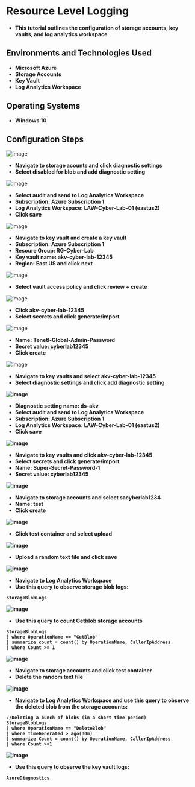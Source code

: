<h1>Resource Level Logging</h1>

- <b>This tutorial outlines the configuration of storage accounts, key vaults, and log analytics workspace</b>

<h2>Environments and Technologies Used</h2>

- <b>Microsoft Azure</b> 
- <b>Storage Accounts</b>
- <b>Key Vault</b>
- <b>Log Analytics Workspace</b>

<h2>Operating Systems</h2>

- <b>Windows 10</b>

<h2>Configuration Steps</h2>

![image](https://github.com/user-attachments/assets/988937b6-d548-4d27-93b2-d2881dd2f43e)
- <b>Navigate to storage acounts and click diagnostic settings</b>
- <b>Select disabled for blob and add diagnostic setting</b>

![image](https://github.com/user-attachments/assets/ad845ad9-5948-42c4-be3a-9255daa39750)
- <b>Select audit and send to Log Analytics Workspace</b>
- <b>Subscription: Azure Subscription 1</b>
- <b>Log Analytics Workspace: LAW-Cyber-Lab-01 (eastus2)</b>
- <b>Click save</b>

![image](https://github.com/user-attachments/assets/78422ae5-8afa-4e09-ae9a-26c37a85efc4)
- <b>Navigate to key vault and create a key vault</b>
- <b>Subscription: Azure Subscription 1</b>
- <b>Resoure Group: RG-Cyber-Lab</b>
- <b>Key vault name: akv-cyber-lab-12345</b>
- <b>Region: East US and click next</b>

![image](https://github.com/user-attachments/assets/777578b6-507c-4dfd-9bda-aaaf042a2fca)
- <b>Select vault access policy and click review + create</b>

![image](https://github.com/user-attachments/assets/dec383e1-9673-4f3d-96b5-b8367b7b729f)
- <b>Click akv-cyber-lab-12345</b>
- <b>Select secrets and click generate/import</b>

![image](https://github.com/user-attachments/assets/78147e44-9fa4-44e8-aa4a-2629b56890d4)
- <b>Name: Tenetl-Global-Admin-Password</b>
- <b>Secret value: cyberlab12345</b>
- <b>Click create</b>

![image](https://github.com/user-attachments/assets/b8399d7a-32e5-4477-a7ba-b067d2150590)
- <b>Navigate to key vaults and select akv-cyber-lab-12345
- <b>Select diagnostic settings and click add diagnostic setting</b>

![image](https://github.com/user-attachments/assets/ded5e5e1-3174-4465-bfa2-0a6a4b38b6fc)
- <b>Diagnostic setting name: ds-akv</b>
- <b>Select audit and send to Log Analytics Workspace</b>
- <b>Subscription: Azure Subscription 1</b>
- <b>Log Analytics Workspace: LAW-Cyber-Lab-01 (eastus2)</b>
- <b>Click save</b>

![image](https://github.com/user-attachments/assets/9f82ceca-a38d-4b38-8a10-56e7a345bc97)
- <b>Navigate to key vaults and click akv-cyber-lab-12345</b>
- <b>Select secrets and click generate/import</b>
- <b>Name: Super-Secret-Password-1</b>
- <b>Secret value: cyberlab12345</b>

![image](https://github.com/user-attachments/assets/f55787a0-119c-49d6-b628-4fb1a5b6ab13)
- <b>Navigate to storage accounts and select sacyberlab1234</b>
- <b>Name: test</b>
- <b>Click create</b>

![image](https://github.com/user-attachments/assets/0e7b2357-fbf1-4745-aaa0-f12db3c92ef2)
- <b>Click test container and select upload</b>

![image](https://github.com/user-attachments/assets/76296e61-8370-434a-a532-ba4da57cdb9a)
- <b>Upload a random text file and click save</b>

![image](https://github.com/user-attachments/assets/a9b8cf8b-3650-48d2-bddc-6cf86dd12b56)
- <b>Navigate to Log Analytics Workspace</b>
- <b>Use this query to observe storage blob logs:</b>
``` 
StorageBlobLogs 
```

![image](https://github.com/user-attachments/assets/9132d9b7-5104-4c29-a9f8-06c94dac7485)
- <b>Use this query to count Getblob storage accounts</b>
``` 
StorageBlobLogs
| where OperationName == "GetBlob"
| summarize count = count() by OperationName, CallerIpAddress
| where Count >= 1 
```

![image](https://github.com/user-attachments/assets/cda44978-bbc0-4bf5-ba70-ff9f191f6329)
- <b>Navigate to storage accounts and click test container</b>
- <b>Delete the random text file</b>

![image](https://github.com/user-attachments/assets/8cd392c8-22f0-401e-8028-dc7c81ddd47c)
- <b>Navigate to Log Analytics Workspace and use this query to observe the deleted blob from the storage accounts:</b>
``` 
//Deleting a bunch of blobs (in a short time period)
StorageBlobLogs
| where OperationName == "DeleteBlob"
| where TimeGenerated > ago(30m)
| summarize Count = count() by OperationName, CallerIpAddress
| where Count >=1
```

![image](https://github.com/user-attachments/assets/a721fae1-66db-4a52-95c3-613c05daf8e9)
- <b>Use this query to observe the key vault logs:</b>
``` 
AzureDiagnostics
```
